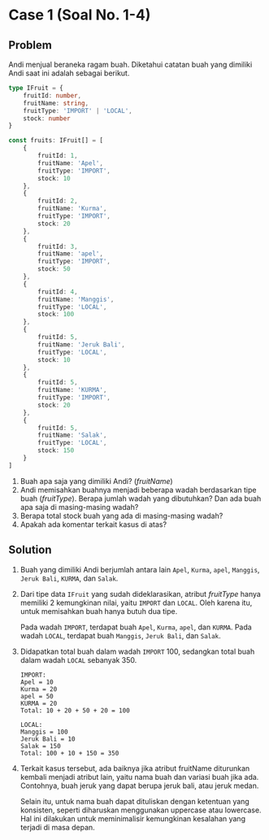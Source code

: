 # Case 1 (Soal No. 1-4)

## Problem

Andi menjual beraneka ragam buah. Diketahui catatan buah yang dimiliki Andi saat ini
adalah sebagai berikut.

```ts
type IFruit = {
	fruitId: number,
	fruitName: string,
	fruitType: 'IMPORT' | 'LOCAL',
	stock: number
}

const fruits: IFruit[] = [
	{
		fruitId: 1,
		fruitName: 'Apel',
		fruitType: 'IMPORT',
		stock: 10
	},
	{
		fruitId: 2,
		fruitName: 'Kurma',
		fruitType: 'IMPORT',
		stock: 20
	},
	{
		fruitId: 3,
		fruitName: 'apel',
		fruitType: 'IMPORT',
		stock: 50
	},
	{
		fruitId: 4,
		fruitName: 'Manggis',
		fruitType: 'LOCAL',
		stock: 100
	},
	{
		fruitId: 5,
		fruitName: 'Jeruk Bali',
		fruitType: 'LOCAL',
		stock: 10
	},
	{
		fruitId: 5,
		fruitName: 'KURMA',
		fruitType: 'IMPORT',
		stock: 20
	},
	{
		fruitId: 5,
		fruitName: 'Salak',
		fruitType: 'LOCAL',
		stock: 150
	}
]
```

1. Buah apa saja yang dimiliki Andi? (*fruitName*)
2. Andi memisahkan buahnya menjadi beberapa wadah berdasarkan tipe buah
(*fruitType*). Berapa jumlah wadah yang dibutuhkan? Dan ada buah apa saja di
masing-masing wadah?
3. Berapa total stock buah yang ada di masing-masing wadah?
4. Apakah ada komentar terkait kasus di atas?

## Solution

1. Buah yang dimiliki Andi berjumlah  antara lain `Apel`, `Kurma`, `apel`, `Manggis`, `Jeruk Bali`, `KURMA`, dan `Salak`.

2. 
	Dari tipe data `IFruit` yang sudah dideklarasikan, atribut *fruitType* hanya memiliki 2 kemungkinan nilai, yaitu `IMPORT` dan `LOCAL`. Oleh karena itu, untuk memisahkan buah hanya butuh dua tipe.

	Pada wadah `IMPORT`, terdapat buah `Apel`, `Kurma`, `apel`, dan `KURMA`.
	Pada wadah `LOCAL`, terdapat buah `Manggis`, `Jeruk Bali`, dan `Salak`.

3. Didapatkan total buah dalam wadah `IMPORT` 100, sedangkan total buah dalam wadah `LOCAL` sebanyak 350.
	```
	IMPORT: 
	Apel = 10
	Kurma = 20
	apel = 50
	KURMA = 20
	Total: 10 + 20 + 50 + 20 = 100

	LOCAL: 
	Manggis = 100
	Jeruk Bali = 10
	Salak = 150
	Total: 100 + 10 + 150 = 350
	```

4. 
	Terkait kasus tersebut, ada baiknya jika atribut fruitName diturunkan kembali menjadi atribut lain, yaitu nama buah dan variasi buah jika ada. Contohnya, buah jeruk yang dapat berupa jeruk bali, atau jeruk medan. 

	Selain itu, untuk nama buah dapat dituliskan dengan ketentuan yang konsisten, seperti diharuskan menggunakan uppercase atau lowercase. Hal ini dilakukan untuk meminimalisir kemungkinan kesalahan yang terjadi di masa depan.